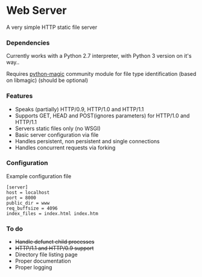# Web Server

A very simple HTTP static file server

### Dependencies

Currently works with a Python 2.7 interpreter, with Python 3 version on it's way..

Requires [python-magic](https://github.com/ahupp/python-magic) community module for file type identification (based on libmagic) (should be optional)

### Features

* Speaks (partially) HTTP/0.9, HTTP/1.0 and HTTP/1.1
* Supports GET, HEAD and POST(ignores parameters) for HTTP/1.0 and HTTP/1.1
* Servers static files only (no WSGI)
* Basic server configuration via file
* Handles persistent, non persistent and single connections
* Handles concurrent requests via forking

### Configuration

Example configuration file

````
[server]
host = localhost
port = 8000
public_dir = www
req_buffsize = 4096
index_files = index.html index.htm
````

### To do

* ~~Handle defunct child processes~~
* ~~HTTP/1.1 and HTTP/0.9 support~~
* Directory file listing page
* Proper documentation
* Proper logging
